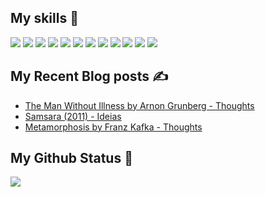 ## My skills 🚀

![](https://img.shields.io/badge/HTML5-E34F26?style=for-the-badge&logo=html5&logoColor=white)
![](https://img.shields.io/badge/JavaScript-F7DF1E?style=for-the-badge&logo=javascript&logoColor=black)
![](https://img.shields.io/badge/Node.js-43853D?style=for-the-badge&logo=node.js&logoColor=white)
![](https://img.shields.io/badge/CSS3-1572B6?style=for-the-badge&logo=css3&logoColor=white)
![](https://img.shields.io/badge/Express-404D59?style=for-the-badge&logo=express&logoColor=white)
![](https://img.shields.io/badge/React-20232A?style=for-the-badge&logo=react&logoColor=61DAFB)
![](https://img.shields.io/badge/Material--UI-0081CB?style=for-the-badge&logo=material-ui&logoColor=white)
![](https://img.shields.io/badge/Redux-593D88?style=for-the-badge&logo=redux&logoColor=white)
![](https://img.shields.io/badge/MongoDB-4EA94B?style=for-the-badge&logo=mongodb&logoColor=white)
![](https://img.shields.io/badge/Solidity-20232A?style=for-the-badge&logo=solidity&logoColor=white)
![](https://img.shields.io/badge/Linux-0C0C0C?style=for-the-badge&logo=linux&logoColor=white)
![](https://img.shields.io/badge/Docker-0db7ed?style=for-the-badge&logo=docker&logoColor=white)

## My Recent Blog posts ✍️

<!-- BLOG-POST-LIST:START -->
- [The Man Without Illness by Arnon Grunberg - Thoughts](https://vitorcosta.me/the-man-without-illness-by-arnon-grunberg-thoughts/)
- [Samsara (2011) - Ideias](https://vitorcosta.me/samsara-2011-ideias/)
- [Metamorphosis by Franz Kafka - Thoughts](https://vitorcosta.me/metamorphosis/)
<!-- BLOG-POST-LIST:END -->

## My Github Status 🦸

![](https://github-readme-stats.vercel.app/api?username=tengu-br&show_icons=true&bg_color=45,fc00ff,00dbde&title_color=fff&text_color=fff)
